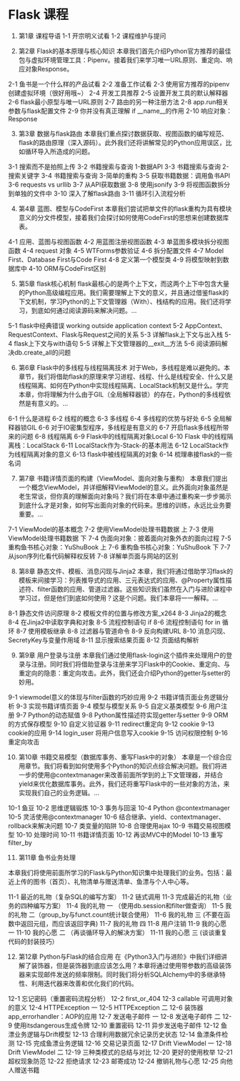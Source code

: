 # Flask 课程

1. 第1章 课程导语
 1-1 开宗明义试看
 1-2 课程维护与提问

2. 第2章 Flask的基本原理与核心知识
本章我们首先介绍Python官方推荐的最佳包与虚拟环境管理工具：Pipenv。接着我们来学习唯一URL原则、重定向、响应对象Response。

 2-1 鱼书是一个什么样的产品试看
 2-2 准备工作试看
 2-3 使用官方推荐的pipenv创建虚拟环境（很好用哦~）
 2-4 开发工具推荐
 2-5 设置开发工具的默认解释器
 2-6 flask最小原型与唯一URL原则
 2-7 路由的另一种注册方法
 2-8 app.run相关参数与flask配置文件
 2-9 你并没有真正理解 if __name__的作用
 2-10 响应对象：Response

3. 第3章 数据与flask路由
本章我们重点探讨数据获取、视图函数的编写规范、flask的路由原理（深入源码）。此外我们还将讲解常见的Python应用误区，比如循环导入所造成的问题。

 3-1 搜索而不是拍照上传
 3-2 书籍搜索与查询 1-数据API
 3-3 书籍搜索与查询 2-搜索关键字
 3-4 书籍搜索与查询 3-简单的重构
 3-5 获取书籍数据：调用鱼书API
 3-6 requests vs urllib
 3-7 从API获取数据
 3-8 使用jsonify
 3-9 将视图函数拆分到单独的文件中
 3-10 深入了解flask路由
 3-11 循环引入流程分析

4. 第4章 蓝图、模型与CodeFirst
本章我们尝试把单文件的flask重构为具有模块意义的分文件模型，接着我们会探讨如何使用CodeFirst的思想来创建数据库表。

 4-1 应用、蓝图与视图函数
 4-2 用蓝图注册视图函数
 4-3 单蓝图多模块拆分视图函数
 4-4 request 对象
 4-5 WTForms参数验证
 4-6 拆分配置文件
 4-7 Model First、Database First与Code First
 4-8 定义第一个模型类
 4-9 将模型映射到数据库中
 4-10 ORM与CodeFirst区别

5. 第5章 flask核心机制
flask最核心的是两个上下文，而这两个上下中包含大量的Python高级编程应用。我们需要理解上下文的意义，并且通过借鉴flask的下文机制，学习Python的上下文管理器（With）、栈结构的应用。我们还将学习，到底如何通过阅读源码来解决问题。...

 5-1 flask中经典错误 working outside application context
 5-2 AppContext、RequestContext、Flask与Request之间的关系
 5-3 详解flask上下文与出入栈
 5-4 flask上下文与with语句
 5-5 详解上下文管理器的__exit__方法
 5-6 阅读源码解决db.create_all的问题


6. 第6章 Flask中的多线程与线程隔离技术
对于Web，多线程是难以避免的。本章节，我们将借助flask的原理来学习进程、线程、什么是线程安全、什么又是线程隔离、如何在Python中实现线程隔离、LocalStack机制又是什么。学完本章，你将理解为什么由于GIL（全局解释器锁）的存在，Python的多线程依然是有意义的。...

 6-1 什么是进程
 6-2 线程的概念
 6-3 多线程
 6-4 多线程的优势与好处
 6-5 全局解释器锁GIL
 6-6 对于IO密集型程序，多线程是有意义的
 6-7 开启flask多线程所带来的问题
 6-8 线程隔离
 6-9 Flask中的线程隔离对象Local
 6-10 Flask 中的线程隔离栈：LocalStack
 6-11 LocalStack作为-Stack-的基本用法
 6-12 LocalStack作为线程隔离对象的意义
 6-13 flask中被线程隔离的对象
 6-14 梳理串接flask的一些名词

7. 第7章 书籍详情页面的构建（ViewModel、面向对象与重构）
本章我们提出一个概念ViewModel，并详细解释ViewModel的意义。此外面向对象虽然是老生常谈，但你真的理解面向对象吗？我们将在本章中通过重构来一步步揭示到底什么才是对象，如何写出面向对象的代码来。思维的训练，永远比业务要重要。...

 7-1 ViewModel的基本概念
 7-2 使用ViewModel处理书籍数据 上
 7-3 使用ViewModel处理书籍数据 下
 7-4 伪面向对象：披着面向对象外衣的面向过程
 7-5 重构鱼书核心对象：YuShuBook 上
 7-6 重构鱼书核心对象：YuShuBook 下
 7-7 从json序列化看代码解释权反转
 7-8 详解单页面与网站的区别

8. 第8章 静态文件、模板、消息闪现与Jinja2
本章，我们将通过借助学习flask的模板来间接学习：列表推导式的应用、三元表达式的应用、@Property属性描述符、filter函数的应用、管道过滤器。这些知识我们虽然在入门与进阶课程中学习过，但是他们到底如何使用？这是个问题。我们本章将一一解释。...

 8-1 静态文件访问原理
 8-2 模板文件的位置与修改方案_x264
 8-3 Jinja2的概念
 8-4 在Jinja2中读取字典和对象
 8-5 流程控制语句 if
 8-6 流程控制语句 for in 循环
 8-7 使用模板继承
 8-8 过滤器与管道命令
 8-9 反向构建URL
 8-10 消息闪现、SecretyKey与变量作用域
 8-11 显示搜索结果页面
 8-12 页面结构解析

9. 第9章 用户登录与注册
本章我们通过使用flask-login这个插件来处理用户的登录与注册。同时我们将借助登录与注册来学习Flask中的Cookie、重定向、与重定向的隐患：重定向攻击。此外，我们还会介绍Python的getter与setter的妙用。

 9-1 viewmodel意义的体现与filter函数的巧妙应用
 9-2 书籍详情页面业务逻辑分析
 9-3 实现书籍详情页面
 9-4 模型与模型关系
 9-5 自定义基类模型
 9-6 用户注册
 9-7 Python的动态赋值
 9-8 Python属性描述符实现getter与setter
 9-9 ORM的方式保存模型
 9-10 自定义验证器
 9-11 redirect重定向
 9-12 cookie
 9-13 cookie的应用
 9-14 login_user 将用户信息写入cookie
 9-15 访问权限控制
 9-16 重定向攻击

10. 第10章 书籍交易模型（数据库事务、重写Flask中的对象）
本章是一个综合应用章节。我们将看到如何使用多个Python的知识点综合解决问题。我们将进一步的使用@contextmanager来改善前面所学到的上下文管理器，并结合yield来优化数据库事务。此外，我们还将重写Flask中的一些对象的方法，来实现我们自己的业务逻辑。...

 10-1 鱼豆
 10-2 思维逻辑锻炼
 10-3 事务与回滚
 10-4 Python @contextmanager
 10-5 灵活使用@contextmanager
 10-6 结合继承、yield、contextmanager、rollback来解决问题
 10-7 类变量的陷阱
 10-8 合理使用ajax
 10-9 书籍交易视图模型
 10-10 处理时间
 10-11 书籍详情页面
 10-12 再谈MVC中的Model
 10-13 重写filter_by

11. 第11章 鱼书业务处理

本章我们将使用前面所学习的Flask与Python知识集中处理我们的业务。包括：最近上传的图书（首页）、礼物清单与赠送清单、鱼漂与个人中心等。

 11-1 最近的礼物（复杂SQL的编写方案）
 11-2 链式调用
 11-3 完成最近的礼物（业务的四种编写方案）
 11-4 我的礼物 一 （使用db.session和filter做查询）
 11-5 我的礼物 二（group_by与funct.count统计联合使用）
 11-6 我的礼物 三 (不要在函数中返回元组，而应该返回字典)
 11-7 我的礼物 四
 11-8 用户注销
 11-9 我的心愿 一
 11-10 我的心愿 二 （再谈循环导入的解决方案）
 11-11 我的心愿 三 (谈谈重复代码的封装技巧）

12. 第12章 Python与Flask的结合应用
在《Python3入门与进阶》中我们详细讲解了装饰器，但是装饰器到底应该怎么用？本章将通过使用带参数的高级装饰器来实现邮件发送的频率限制。同时我们将分析SQLAlchemy中的多继承特性、利用迭代器来改善和优化我们的代码。

 12-1 忘记密码（重置密码流程分析）
 12-2 first_or_404
 12-3 callable 可调用对象的意义
 12-4 HTTPException 一
 12-5 HTTPException 二
 12-6 装饰器app_errorhandler：AOP的应用
 12-7 发送电子邮件 一
 12-8 发送电子邮件 二
 12-9 使用itsdangerous生成令牌
 12-10 重置密码
 12-11 异步发送电子邮件
 12-12 鱼漂业务逻辑与Drift模型
 12-13 合理利用数据冗余记录历史状态
 12-14 鱼漂条件检测
 12-15 完成鱼漂业务逻辑
 12-16 交易记录页面
 12-17 Drift ViewModel 一
 12-18 Drift ViewModel 二
 12-19 三种类模式的总结与对比
 12-20 更好的使用枚举
 12-21 超权现象防范
 12-22 拒绝请求
 12-23 邮寄成功
 12-24 撤销礼物与心愿
 12-25 向他人赠送书籍
